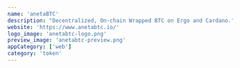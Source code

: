 ```yaml
---
name: 'anetaBTC'
description: "Decentralized, On-chain Wrapped BTC on Ergo and Cardano."
website: 'https://www.anetabtc.io/'
logo_image: 'anetabtc-logo.png'
preview_image: 'anetabtc-preview.png'
appCategory: ['web']
category: 'token'
---
```


